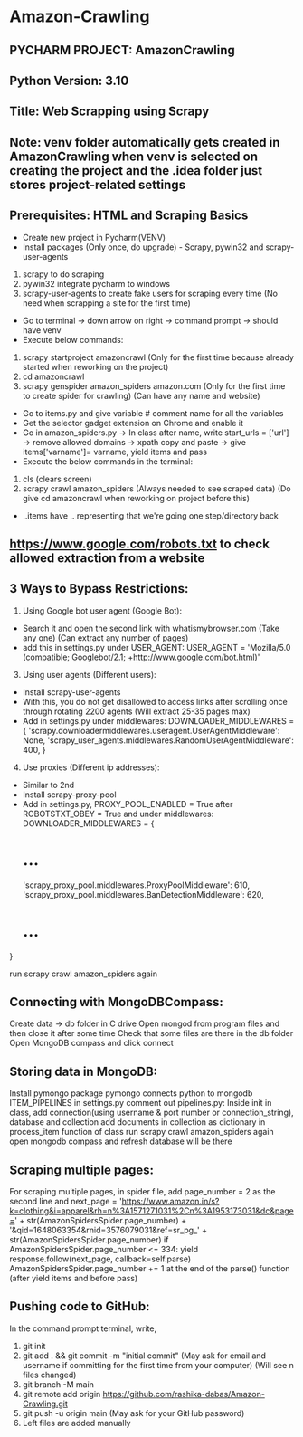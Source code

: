# Amazon-Crawling
## PYCHARM PROJECT: AmazonCrawling
## Python Version: 3.10
## Title: Web Scrapping using Scrapy

## Note: venv folder automatically gets created in AmazonCrawling when venv is selected on creating the project and the .idea folder just stores project-related settings

## Prerequisites: HTML and Scraping Basics

* Create new project in Pycharm(VENV)
* Install packages (Only once, do upgrade) - Scrapy, pywin32 and scrapy-user-agents
1. scrapy to do scraping
2. pywin32 integrate pycharm to windows
3. scrapy-user-agents to create fake users for scraping every time (No need when scrapping a site for the first time)

* Go to terminal -> down arrow on right -> command prompt -> should have venv
* Execute below commands:
1. scrapy startproject amazoncrawl (Only for the first time because already started when reworking on the project)
2. cd amazoncrawl
3. scrapy genspider amazon_spiders amazon.com (Only for the first time to create spider for crawling) (Can have any name and website)

* Go to items.py and give variable # comment name for all the variables
* Get the selector gadget extension on Chrome and enable it
* Go in amazon_spiders.py -> In class after name, write start_urls = ['url'] -> remove allowed domains -> xpath copy and paste -> give items['varname']= varname, yield items and pass
* Execute the below commands in the terminal:
1. cls (clears screen)
2. scrapy crawl amazon_spiders (Always needed to see scraped data) (Do give cd amazoncrawl when reworking on project before this)

* ..items have .. representing that we're going one step/directory back

## https://www.google.com/robots.txt to check allowed extraction from a website

## 3 Ways to Bypass Restrictions:
1. Using Google bot user agent (Google Bot):
* Search it and open the second link with whatismybrowser.com (Take any one) (Can extract any number of pages)
* add this in settings.py under USER_AGENT: USER_AGENT = 'Mozilla/5.0 (compatible; Googlebot/2.1; +http://www.google.com/bot.html)'
3. Using user agents (Different users):
* Install scrapy-user-agents
* With this, you do not get disallowed to access links after scrolling once through rotating 2200 agents (Will extract 25-35 pages max)
* Add in settings.py under middlewares:
DOWNLOADER_MIDDLEWARES = {
    'scrapy.downloadermiddlewares.useragent.UserAgentMiddleware': None,
    'scrapy_user_agents.middlewares.RandomUserAgentMiddleware': 400,
}
4. Use proxies (Different ip addresses):
* Similar to 2nd
* Install scrapy-proxy-pool
* Add in settings.py, PROXY_POOL_ENABLED = True after ROBOTSTXT_OBEY = True and under middlewares:
DOWNLOADER_MIDDLEWARES = {
    # ...
    'scrapy_proxy_pool.middlewares.ProxyPoolMiddleware': 610,
    'scrapy_proxy_pool.middlewares.BanDetectionMiddleware': 620,
    # ...
}

run scrapy crawl amazon_spiders again

## Connecting with MongoDBCompass:
Create data -> db folder in C drive
Open mongod from program files and then close it after some time
Check that some files are there in the db folder
Open MongoDB compass and click connect

## Storing data in MongoDB:
Install pymongo package
pymongo connects python to mongodb
ITEM_PIPELINES in settings.py comment out
pipelines.py:
Inside init in class, add connection(using username & port number or connection_string), database and collection 
add documents in collection as dictionary in process_item function of class
run scrapy crawl amazon_spiders again
open mongodb compass and refresh
database will be there

## Scraping multiple pages:
For scraping multiple pages, in spider file, add page_number = 2 as the second line and
next_page = 'https://www.amazon.in/s?k=clothing&i=apparel&rh=n%3A1571271031%2Cn%3A1953173031&dc&page=' + str(AmazonSpidersSpider.page_number) + '&qid=1648063354&rnid=3576079031&ref=sr_pg_' + str(AmazonSpidersSpider.page_number)
if AmazonSpidersSpider.page_number <= 334:
    yield response.follow(next_page, callback=self.parse)
    AmazonSpidersSpider.page_number += 1
at the end of the parse() function (after yield items and before pass)

## Pushing code to GitHub:
In the command prompt terminal, write,
1. git init
2. git add . && git commit -m "initial commit" (May ask for email and username if committing for the first time from your computer) (Will see n files changed)
3. git branch -M main
4. git remote add origin https://github.com/rashika-dabas/Amazon-Crawling.git
5. git push -u origin main (May ask for your GitHub password)
6. Left files are added manually
